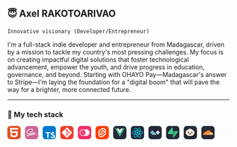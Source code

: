 ## 😇 Axel RAKOTOARIVAO  

``Innovative visionary (Developer/Entrepreneur)``  

I'm a full-stack indie developer and entrepreneur from Madagascar, driven by a mission to tackle my country's most pressing challenges. My focus is on creating impactful digital solutions that foster technological advancement, empower the youth, and drive progress in education, governance, and beyond. Starting with OHAYO Pay—Madagascar's answer to Stripe—I'm laying the foundation for a "digital boom" that will pave the way for a brighter, more connected future.

---

### 🧰 My tech stack

<img align="left" style="padding-right: 10px" src="img/001.png"/>
<img align="left" style="padding-right: 10px" src="img/002.png"/>
<img align="left" style="padding-right: 10px" src="img/003.png"/>
<img align="left" style="padding-right: 10px" src="img/004.png"/>
<img align="left" style="padding-right: 10px" src="img/011.png"/>
<img align="left" style="padding-right: 10px" src="img/005.png"/>
<img align="left" style="padding-right: 10px" src="img/006.png"/>
<img align="left" style="padding-right: 10px" src="img/007.png"/>
<img align="left" style="padding-right: 10px" src="img/008.png"/>
<img align="left" style="padding-right: 10px" src="img/009.png"/>
<img align="left" style="padding-right: 10px" src="img/010.png"/>
<img align="left" style="padding-right: 10px" src="img/012.png"/>

<br/>
